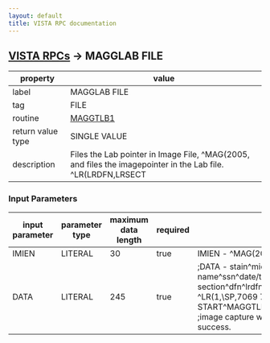 ```yaml
---
layout: default
title: VISTA RPC documentation
---
```




## [VISTA RPCs](TableOfContent.md) &#8594; MAGGLAB FILE 

 property | value 
--- | --- 
 label | MAGGLAB FILE
 tag | FILE
 routine | [MAGGTLB1](http://code.osehra.org/dox/Routine_MAGGTLB1_source.html)
 return value type | SINGLE VALUE
 description | Files the Lab pointer in Image File, ^MAG(2005, and files the imagepointer in the Lab file. ^LR(LRDFN,LRSECT

### Input Parameters

| input parameter | parameter type | maximum data length | required | description | 
| --- | --- | --- | --- | --- | 
| IMIEN | LITERAL | 30 | true | IMIEN - ^MAG(2005,IMIEN image captured. | 
| DATA | LITERAL | 245 | true | ;DATA - stain^micro obj^Pt name^ssn^date/time^acc#^Pathologist^specimendesc.^lab section^dfn^lrdfn^lri^spec ien^field#^global root e.g. ^LR(1,\SP\,7069 758,.1,1   ;DATA is the result of START^MAGGTLB (the specimen variable during the   ;image capture window).   ;Will return a single value on filing success. | 